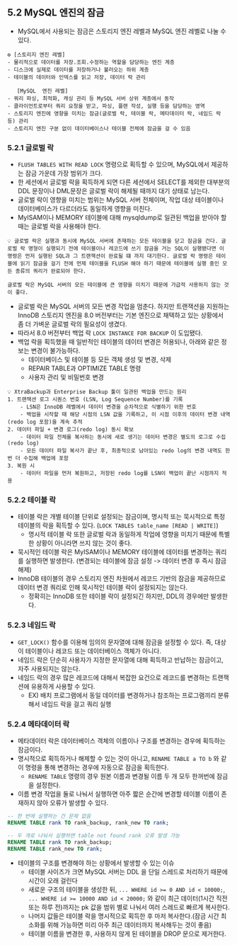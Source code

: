 ## 5.2 MySQL 엔진의 잠금
- MySQL에서 사용되는 잠금은 스토리지 엔진 레벨과 MySQL 엔진 레벨로 나눌 수 있다.

<aside>

    ⚙ [스토리지 엔진 레벨]
    - 물리적으로 데이터를 저장.조회.수정하는 역할을 담당하는 엔진 계층
    - 디스크에 실제로 데이터를 저장하거나 불러오는 하위 계층
    - 테이블의 데이터와 인덱스를 읽고 저장, 데이터 락 관리

       [MySQL  엔진 레벨]
    - 쿼리 파싱, 최적화, 캐싱 관리 등 MySQL 서버 상위 계층에서 동작
    - 클라이언트로부터 쿼리 요청을 받고, 파싱, 플랜 작성, 실행 등을 담당하는 영역
    - 스토리지 엔진에 영향을 미치는 잠금(글로벌 락, 테이블 락, 메타데이터 락, 네임드 락 등) 관리
    - 스토리지 엔진 구분 없이 데이터베이스나 테이블 전체에 잠금을 걸 수 있음

</aside>

### 5.2.1 글로벌 락
- `FLUSH TABLES WITH READ LOCK` 명령으로 획득할 수 있으며, MySQL에서 제공하는 잠금 가운데 가장 범위가 크다. 
- 한 세션에서 글로벌 락을 획득하게 되면 다른 세션에서 SELECT를 제외한 대부분의 DDL 문장이나 DML문장은 글로벌 락이 해제될 때까지 대기 상태로 남는다.
- 글로벌 락이 영향을 미치는 범위는 MySQL 서버 전체이며, 작업 대상 테이블이나 데이터베이스가 다르더라도 동일하게 영향을 미친다.
- MyISAM이나 MEMORY 테이블에 대해 mysqldump로 일관된 백업을 받아야 할 때는 글로벌 락을 사용해야 한다.
<aside>

    💡 글로벌 락은 실행과 동시에 MySQL 서버에 존재하는 모든 테이블을 닫고 잠금을 건다. 글로벌 락 명형이 실행되기 전에 테이블이나 레코드에 쓰기 잠금을 거는 SQL이 실행됐다면 이 명령은 먼저 실행된 SQL과 그 트랜잭션이 완료될 떄 까지 대기한다. 글로벌 락 명령은 테이블에 읽기 잠금을 걸기 전에 먼제 테이블을 FLUSH 해야 하기 때문에 테이블에 실행 중인 모든 종류의 쿼리가 완료되야 한다.

    글로벌 락은 MySQL 서버의 모든 테이블에 큰 영향을 미치기 때문에 가급적 사용하지 않는 것이 좋다.

</aside>

- 글로벌 락은 MySQL 서버의 모든 변경 작업을 멈춘다. 하지만 트랜잭션을 지원하는 InnoDB 스토리지 엔진을 8.0 버전부터는 기본 엔진으로 채택하고 있는 상황에서 좀 더 가벼운 글로벌 락의 필요성이 생겼다.
- 따라서 8.0 버전부터 백업 락 `LOCK INSTANCE FOR BACKUP` 이 도입됐다.
- 백업 락을 획득했을 때 일반적인 테이블의 데이터 변경은 허용되나, 아래와 같은 정보는 변경이 불가능하다.
    - 데이터베이스 및 테이블 등 모든 객체 생성 및 변경, 삭제
    - REPAIR TABLE과 OPTIMIZE TABLE 명령
    - 사용자 관리 및 비밀번호 변경
<aside>

    💡 XtraBackup과 Enterprise Backup 툴이 일관된 백업을 만드는 원리
    1. 트랜잭션 로그 시퀀스 번호 (LSN, Log Sequence Number)를 기록
        - LSN은 InnoDB 레벨에서 데이터 변경을 순차적으로 식별하기 위한 번호
        - 백업을 시작할 때 해당 시점의 LSN 값을 기록하고, 이 시점 이후의 데이터 변경 내역(redo log 포함)을 계속 추적
    2. 데이터 파일 + 변경 로그(redo log) 동시 확보
        - 데이터 파일 전체를 복사하는 동시에 새로 생기는 데이터 변경은 별도의 로그로 수집(redo log)
        - 모든 데이터 파일 복사가 끝난 후, 최종적으로 남아있는 redo log의 변경 내역도 한 번 더 수집해 백업에 포함
    3. 복원 시
        - 데이터 파일을 먼저 복원하고, 저장된 redo log를 LSN이 백업이 끝난 시점까지 적용

</aside>

### 5.2.2 테이블 락
- 테이블 락은 개별 테이블 단위로 설정되는 잠금이며, 명시적 또는 묵시적으로 특정 테이블의 락을 획득할 수 있다. (`LOCK TABLES table_name [READ | WRITE]`)
    - 명시적 테이블 락 또한 글로벌 락과 동일하게 작업에 영향을 미치기 때문에 특별한 상황이 아니라면 쓰지 않는 것이 좋다.
- 묵시적인 테이블 락은 MyISAM이나 MEMORY 테이블에 데이터를 변경하는 쿼리를 실행하면 발생한다. (변경되는 테이블에 잠금 설정 -> 데이터 변경 후 즉시 잠금 해제)
- InnoDB 테이블의 경우 스토리지 엔진 차원에서 레코드 기반의 잠금을 제공하므로 데이터 변경 쿼리로 인해 묵시적인 테이블 락이 설정되지는 않는다.
    - 정확히는 InnoDB 또한 테이블 락이 설정되긴 하지만, DDL의 경우에만 발생한다.

### 5.2.3 네임드 락
- `GET_LOCK()` 함수를 이용해 임의의 문자열에 대해 잠금을 설정할 수 있다. 즉, 대상이 테이블이나 레코드 또는 데이터베이스 객체가 아니다.
- 네임드 락은 단순히 사용자가 지정한 문자열에 대해 획득하고 반납하는 잠금이고, 자주 사용되지는 않는다.
- 네임드 락의 경우 많은 레코드에 대해서 복잡한 요건으로 레코드를 변경하는 트랜잭션에 유용하게 사용할 수 있다.
    - EX) 배치 프로그램에서 동일 데이터를 변경하거나 참조하는 프로그램끼리 분류해서 네임드 락을 걸고 쿼리 실행

### 5.2.4 메타데이터 락
- 메타데이터 락은 데이터베이스 객체의 이름이나 구조를 변경하는 경우에 획득하는 잠금이다. 
- 명시적으로 획득하거나 해제할 수 있는 것이 아니고, `RENAME TABLE a TO b` 와 같이 명령을 통해 변경하는 경우에 자동으로 잠금을 획득한다. 
    - `RENAME TABLE` 명령의 경우 원본 이름과 변경될 이름 두 개 모두 한꺼번에 잠금을 설정한다.
- 이름 변경 작업을 둘로 나눠서 실행하면 아주 짧은 순간에 변경할 테이블 이름이 존재하지 않아 오류가 발생할 수 있다.
```sql
-- 한 번에 실행하는 건 문제 없음
RENAME TABLE rank TO rank_backup, rank_new TO rank;

-- 두 개로 나눠서 실행하면 table not found rank 오류 발생 가능
RENAME TABLE rank TO rank_backup;
RENAME TABLE rank_new TO rank;

```
- 테이블의 구조를 변경해야 하는 상황에서 발생할 수 있는 이슈
    - 테이블 사이즈가 크면 MySQL 서버는 DDL 을 단일 스레드로 처리하기 때문에 시간이 오래 걸린다
    - 새로운 구조의 테이블을 생성한 뒤, `... WHERE id >= 0 AND id < 10000;`, `... WHERE id >= 10000 AND id < 20000;` 와 같이 최근 데이터(1시간 직전 또는 하루 전)까지는 pk 값을 범위 별로 나눠서 여러 스레드로 빠르게 복사한다.
    - 나머지 값들은 테이블 락을 명시적으로 획득한 후 마저 복사한다.(잠금 시간 최소화를 위해 가능하면 미리 아주 최근 데이터까지 복사해두는 것이 좋음)
    - 테이블 이름을 변경한 후, 사용하지 않게 된 테이블을 DROP 문으로 제거한다.


